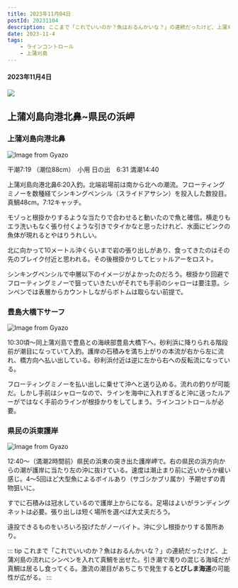 ```yaml
--- 
title: 2023年11月04日
postId: 20231104
description: ここまで「これでいいのか？魚はおるんかいな？」の連続だったけど、上蒲刈島の流れにシンペンを入れて真鯛を出せた。引き潮で濁りの混じる海域だが真鯛は居るし食ってくる。激流の潮目があちこちで発生するとびしま海道の可能性が広がる。
date: 2023-11-4
tags: 
    - ラインコントロール
    - 上蒲刈島
---
```

#### 2023年11月4日
![](https://i.gyazo.com/bf96a4efff51dbaeab6fee9bbea43ef6.jpg)

## 上蒲刈島向港北鼻~県民の浜岬

### 上蒲刈島向港北鼻

![Image from Gyazo](https://i.gyazo.com/a7d882e768b1963f97b015c199893cba.jpg)

干潮7:19 （潮位88cm）　小用
日の出　6:31
満潮14:40

上蒲刈島向港北鼻6:20入釣。北端岩場前は南から北への潮流。フローティングミノーを数種経てシンキングペンシル（スライドアサシン）を投入した数投目。真鯛48cm。7:12キャッチ。

モゾっと根掛かりするような当たりで合わせると動いたので魚と確信。横走りもエラ洗いもなく張り付くような引きでタイかなと思ったけれど、水面にピンクの魚体が現れるとやはりうれしい。

北に向かって10メートル沖くらいまで岩の張り出しがあり、食ってきたのはその先のブレイク付近と思われる。その後根掛かりしてヒットルアーをロスト。

シンキングペンシルで中層以下のイメージがよかったのだろう。根掛かり回避でフローティングミノーで狙っていきたいがそれでも手前のシャローは要注意。シンペンでは表層からカウントしながらボトムは取らない前提で。

### 豊島大橋下サーフ

![Image from Gyazo](https://i.gyazo.com/344524d36473caff6d2573f38d366b76.jpg)

10:30頃〜同上蒲刈島で豊島との海峡部豊島大橋下へ。砂利浜に降りられる階段前が潮目になっていて入釣。護岸の石積みを満ち上がりの本流が右から左に流れ、橋方向へ払い出している。砂利浜付近は逆に左から右への反転流になっている。

フローティングミノーを払い出しに乗せて沖へと送り込める。流れの釣りが可能だ。しかし手前はシャローなので、ラインを海中に入れすぎると沖に送ったルアーがではなく手前のラインが根掛かりをしてしまう。ラインコントロールが必要。

### 県民の浜東護岸

 ![Image from Gyazo](https://i.gyazo.com/2e744a64a74f05f96750b49e926e35fb.jpg)

12:40〜（満潮2時間前）県民の浜東の突き出た護岸岬で。右の県民の浜方向からの潮が護岸に当たり左の沖に抜けている。速度は潮止まり前に近いからか緩い感じ。4〜5回ほど大型魚によるボイルあり（サゴシかブリ属か）予期せずの青物狙いに。

すでに石積みは冠水しているので護岸上からになる。足場はよいがランディングネットは必要。張り出しは短く場所を選べば大丈夫だろう。

遠投できるものをいろいろ投げたがノーバイト。沖に少し根掛かりする箇所あり。

::: tip
これまで「これでいいのか？魚はおるんかいな？」の連続だったけど、上蒲刈島の流れにシンペンを入れて真鯛を出せた。引き潮で濁りの混じる海域だが真鯛は居るし食ってくる。激流の潮目があちこちで発生する**とびしま海道**の可能性が広がる。
:::


